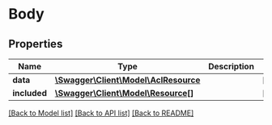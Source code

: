 # Body

## Properties
Name | Type | Description | Notes
------------ | ------------- | ------------- | -------------
**data** | [**\Swagger\Client\Model\AclResource**](AclResource.md) |  | [optional] 
**included** | [**\Swagger\Client\Model\Resource[]**](Resource.md) |  | [optional] 

[[Back to Model list]](../../README.md#documentation-for-models) [[Back to API list]](../../README.md#documentation-for-api-endpoints) [[Back to README]](../../README.md)

